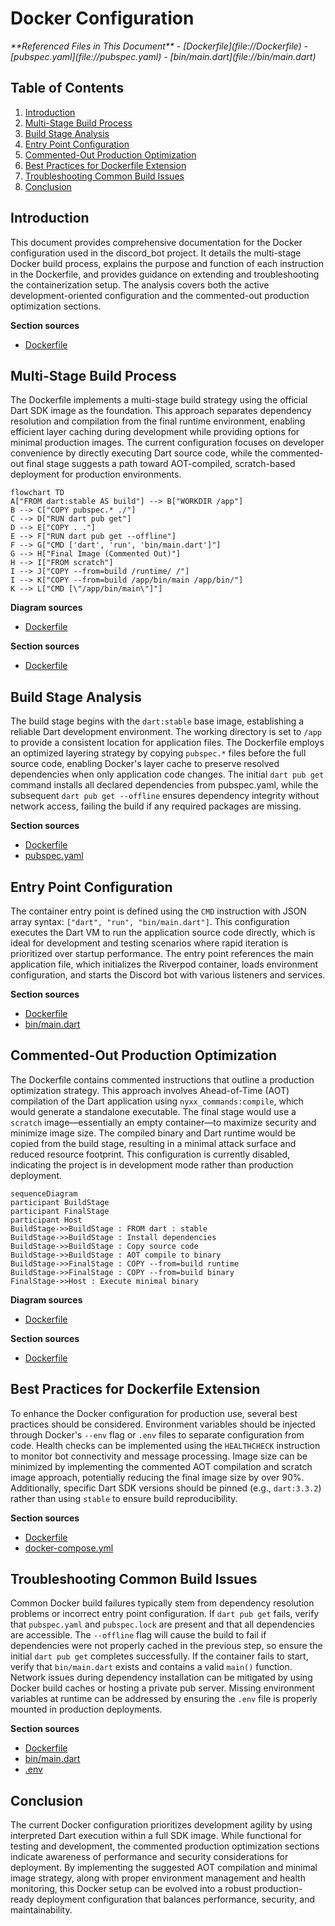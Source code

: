 # Docker Configuration

<cite>
**Referenced Files in This Document**   
- [Dockerfile](file://Dockerfile)
- [pubspec.yaml](file://pubspec.yaml)
- [bin/main.dart](file://bin/main.dart)
</cite>

## Table of Contents
1. [Introduction](#introduction)
2. [Multi-Stage Build Process](#multi-stage-build-process)
3. [Build Stage Analysis](#build-stage-analysis)
4. [Entry Point Configuration](#entry-point-configuration)
5. [Commented-Out Production Optimization](#commented-out-production-optimization)
6. [Best Practices for Dockerfile Extension](#best-practices-for-dockerfile-extension)
7. [Troubleshooting Common Build Issues](#troubleshooting-common-build-issues)
8. [Conclusion](#conclusion)

## Introduction
This document provides comprehensive documentation for the Docker configuration used in the discord_bot project. It details the multi-stage Docker build process, explains the purpose and function of each instruction in the Dockerfile, and provides guidance on extending and troubleshooting the containerization setup. The analysis covers both the active development-oriented configuration and the commented-out production optimization sections.

**Section sources**
- [Dockerfile](file://Dockerfile#L1-L22)

## Multi-Stage Build Process
The Dockerfile implements a multi-stage build strategy using the official Dart SDK image as the foundation. This approach separates dependency resolution and compilation from the final runtime environment, enabling efficient layer caching during development while providing options for minimal production images. The current configuration focuses on developer convenience by directly executing Dart source code, while the commented-out final stage suggests a path toward AOT-compiled, scratch-based deployment for production environments.

```mermaid
flowchart TD
A["FROM dart:stable AS build"] --> B["WORKDIR /app"]
B --> C["COPY pubspec.* ./"]
C --> D["RUN dart pub get"]
D --> E["COPY . ."]
E --> F["RUN dart pub get --offline"]
F --> G["CMD ['dart', 'run', 'bin/main.dart']"]
G --> H["Final Image (Commented Out)"]
H --> I["FROM scratch"]
I --> J["COPY --from=build /runtime/ /"]
I --> K["COPY --from=build /app/bin/main /app/bin/"]
K --> L["CMD [\"/app/bin/main\"]"]
```

**Diagram sources**
- [Dockerfile](file://Dockerfile#L1-L22)

**Section sources**
- [Dockerfile](file://Dockerfile#L1-L22)

## Build Stage Analysis
The build stage begins with the `dart:stable` base image, establishing a reliable Dart development environment. The working directory is set to `/app` to provide a consistent location for application files. The Dockerfile employs an optimized layering strategy by copying `pubspec.*` files before the full source code, enabling Docker's layer cache to preserve resolved dependencies when only application code changes. The initial `dart pub get` command installs all declared dependencies from pubspec.yaml, while the subsequent `dart pub get --offline` ensures dependency integrity without network access, failing the build if any required packages are missing.

**Section sources**
- [Dockerfile](file://Dockerfile#L1-L9)
- [pubspec.yaml](file://pubspec.yaml#L1-L22)

## Entry Point Configuration
The container entry point is defined using the `CMD` instruction with JSON array syntax: `["dart", "run", "bin/main.dart"]`. This configuration executes the Dart VM to run the application source code directly, which is ideal for development and testing scenarios where rapid iteration is prioritized over startup performance. The entry point references the main application file, which initializes the Riverpod container, loads environment configuration, and starts the Discord bot with various listeners and services.

**Section sources**
- [Dockerfile](file://Dockerfile#L11)
- [bin/main.dart](file://bin/main.dart#L10-L28)

## Commented-Out Production Optimization
The Dockerfile contains commented instructions that outline a production optimization strategy. This approach involves Ahead-of-Time (AOT) compilation of the Dart application using `nyxx_commands:compile`, which would generate a standalone executable. The final stage would use a `scratch` image—essentially an empty container—to maximize security and minimize image size. The compiled binary and Dart runtime would be copied from the build stage, resulting in a minimal attack surface and reduced resource footprint. This configuration is currently disabled, indicating the project is in development mode rather than production deployment.

```mermaid
sequenceDiagram
participant BuildStage
participant FinalStage
participant Host
BuildStage->>BuildStage : FROM dart : stable
BuildStage->>BuildStage : Install dependencies
BuildStage->>BuildStage : Copy source code
BuildStage->>BuildStage : AOT compile to binary
BuildStage->>FinalStage : COPY --from=build runtime
BuildStage->>FinalStage : COPY --from=build binary
FinalStage->>Host : Execute minimal binary
```

**Diagram sources**
- [Dockerfile](file://Dockerfile#L13-L22)

**Section sources**
- [Dockerfile](file://Dockerfile#L13-L22)

## Best Practices for Dockerfile Extension
To enhance the Docker configuration for production use, several best practices should be considered. Environment variables should be injected through Docker's `--env` flag or `.env` files to separate configuration from code. Health checks can be implemented using the `HEALTHCHECK` instruction to monitor bot connectivity and message processing. Image size can be minimized by implementing the commented AOT compilation and scratch image approach, potentially reducing the final image size by over 90%. Additionally, specific Dart SDK versions should be pinned (e.g., `dart:3.3.2`) rather than using `stable` to ensure build reproducibility.

**Section sources**
- [Dockerfile](file://Dockerfile#L1-L22)
- [docker-compose.yml](file://docker-compose.yml#L1-L11)

## Troubleshooting Common Build Issues
Common Docker build failures typically stem from dependency resolution problems or incorrect entry point configuration. If `dart pub get` fails, verify that `pubspec.yaml` and `pubspec.lock` are present and that all dependencies are accessible. The `--offline` flag will cause the build to fail if dependencies were not properly cached in the previous step, so ensure the initial `dart pub get` completes successfully. If the container fails to start, verify that `bin/main.dart` exists and contains a valid `main()` function. Network issues during dependency installation can be mitigated by using Docker build caches or hosting a private pub server. Missing environment variables at runtime can be addressed by ensuring the `.env` file is properly mounted in production deployments.

**Section sources**
- [Dockerfile](file://Dockerfile#L4-L9)
- [bin/main.dart](file://bin/main.dart#L10-L28)
- [.env](file://.env)

## Conclusion
The current Docker configuration prioritizes development agility by using interpreted Dart execution within a full SDK image. While functional for testing and development, the commented production optimization sections indicate awareness of performance and security considerations for deployment. By implementing the suggested AOT compilation and minimal image strategy, along with proper environment management and health monitoring, this Docker setup can be evolved into a robust production-ready deployment configuration that balances performance, security, and maintainability.